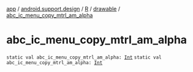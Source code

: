 [app](../../../index.md) / [android.support.design](../../index.md) / [R](../index.md) / [drawable](index.md) / [abc_ic_menu_copy_mtrl_am_alpha](./abc_ic_menu_copy_mtrl_am_alpha.md)

# abc_ic_menu_copy_mtrl_am_alpha

`static val abc_ic_menu_copy_mtrl_am_alpha: `[`Int`](https://kotlinlang.org/api/latest/jvm/stdlib/kotlin/-int/index.html)
`static val abc_ic_menu_copy_mtrl_am_alpha: `[`Int`](https://kotlinlang.org/api/latest/jvm/stdlib/kotlin/-int/index.html)